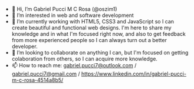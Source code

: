 - 👋 Hi, I’m Gabriel Pucci M C Rosa (@oszim1)
- 👀 I’m interested in web and software development
- 🌱 I’m currently working with HTML5, CSS3 and JavaScript so I can create beautiful and functional web designs. I'm here to share my knowledge and in what I'm focused right now, and also to get feedback from more experienced people so I can always turn out a better developer. 
- 💞️ I’m looking to collaborate on anything I can, but I'm focused on getting colaboration from others, so I can acquire more knowledge. 
- 📫 How to reach me: gabriel.pucci7@outlook.com / gabriel.pucci7@gmail.com / https://www.linkedin.com/in/gabriel-pucci-m-c-rosa-4514a8b5/

<!---
oszim1/oszim1 is a ✨ special ✨ repository because its `README.md` (this file) appears on your GitHub profile.
You can click the Preview link to take a look at your changes.
--->
